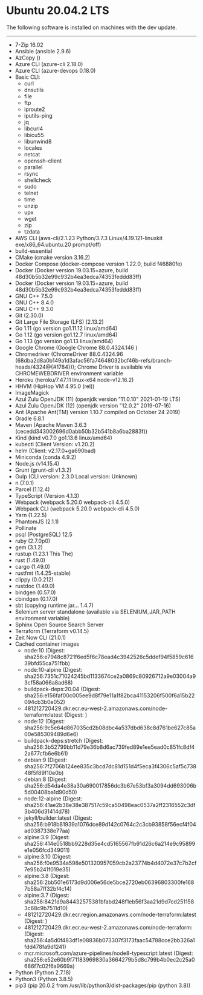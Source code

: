 # Ubuntu 20.04.2 LTS
The following software is installed on machines with the dev update.
***
- 7-Zip 16.02
- Ansible (ansible 2.9.6)
- AzCopy ()
- Azure CLI (azure-cli                         2.18.0)
- Azure CLI (azure-devops                      0.18.0)
- Basic CLI:
  - curl
  - dnsutils
  - file
  - ftp
  - iproute2
  - iputils-ping
  - jq
  - libcurl4
  - libicu55
  - libunwind8
  - locales
  - netcat
  - openssh-client
  - parallel
  - rsync
  - shellcheck
  - sudo
  - telnet
  - time
  - unzip
  - upx
  - wget
  - zip
  - tzdata
- AWS CLI (aws-cli/2.1.23 Python/3.7.3 Linux/4.19.121-linuxkit exe/x86_64.ubuntu.20 prompt/off)
- build-essential
- CMake (cmake version 3.16.2)
- Docker Compose (docker-compose version 1.22.0, build f46880fe)
- Docker (Docker version 19.03.15+azure, build 48d30b5b32e99c932b4ea3edca74353feddd83ff)
- Docker (Docker version 19.03.15+azure, build 48d30b5b32e99c932b4ea3edca74353feddd83ff)
- GNU C++ 7.5.0
- GNU C++ 8.4.0
- GNU C++ 9.3.0
- Git (2.30.0)
- Git Large File Storage (LFS) (2.13.2)
- Go 1.11 (go version go1.11.12 linux/amd64)
- Go 1.12 (go version go1.12.7 linux/amd64)
- Go 1.13 (go version go1.13 linux/amd64)
- Google Chrome (Google Chrome 88.0.4324.146 )
- Chromedriver (ChromeDriver 88.0.4324.96 (68dba2d8a0b149a1d3afac56fa74648032bcf46b-refs/branch-heads/4324@{#1784})); Chrome Driver is available via CHROMEWEBDRIVER environment variable
- Heroku (heroku/7.47.11 linux-x64 node-v12.16.2)
- HHVM (HipHop VM 4.95.0 (rel))
- ImageMagick
- Azul Zulu OpenJDK (11) (openjdk version "11.0.10" 2021-01-19 LTS)
- Azul Zulu OpenJDK (12) (openjdk version "12.0.2" 2019-07-16)
- Ant (Apache Ant(TM) version 1.10.7 compiled on October 24 2019)
- Gradle 6.8.1
- Maven (Apache Maven 3.6.3 (cecedd343002696d0abb50b32b541b8a6ba2883f))
- Kind (kind v0.7.0 go1.13.6 linux/amd64)
- kubectl (Client Version: v1.20.2)
- helm (Client: v2.17.0+ga690bad)
- Miniconda (conda 4.9.2)
- Node.js (v14.15.4)
- Grunt (grunt-cli v1.3.2)
- Gulp (CLI version: 2.3.0
Local version: Unknown)
- n (7.0.1)
- Parcel (1.12.4)
- TypeScript (Version 4.1.3)
- Webpack (webpack 5.20.0
webpack-cli 4.5.0)
- Webpack CLI (webpack 5.20.0
webpack-cli 4.5.0)
- Yarn (1.22.5)
- PhantomJS (2.1.1)
- Pollinate
- psql (PostgreSQL) 12.5
- ruby (2.7.0p0)
- gem (3.1.2)
- rustup (1.23.1
This
The)
- rust (1.49.0)
- cargo (1.49.0)
- rustfmt (1.4.25-stable)
- clippy (0.0.212)
- rustdoc (1.49.0)
- bindgen (0.57.0)
- cbindgen (0.17.0)
- sbt (copying runtime jar...
1.4.7)
- Selenium server standalone (available via SELENIUM_JAR_PATH environment variable)
- Sphinx Open Source Search Server
- Terraform (Terraform v0.14.5)
- Zeit Now CLI (21.0.1)
- Cached container images
  - node:10 (Digest: sha256:e7948c8721f6ed5f6c78ead4c3942526c5ddef94f5859c61639bfd55ca751fbb)
  - node:10-alpine (Digest: sha256:7351c71024245bd1133674ce2a0869c80926712a9e03004a93cf58a066a8ad68)
  - buildpack-deps:20.04 (Digest: sha256:e156faf00c005ee9d8f79e11a1f82bca41153206f500f6a15b22094cb3b0e052)
  - 481212720429.dkr.ecr.eu-west-2.amazonaws.com/node-terraform:latest (Digest: <none>)
  - node:12 (Digest: sha256:9c5e64d867035cd2b08dbc4a537dbd638c8d761be627c85a00e585309489d6e6)
  - buildpack-deps:stretch (Digest: sha256:3b52799bb11d79e36b8d6ac739fed89e1ee5ead0c851fc8df42a677cfb6e6b61)
  - debian:9 (Digest: sha256:7f2706b124ee835c3bcd7dc81d151d4f5eca3f4306c5af5c73848f5f89f10e0b)
  - debian:8 (Digest: sha256:d54da4e38a30a690017856dc3b67e53bf3a3094dd693006b5d00408ba1d90d50)
  - node:12-alpine (Digest: sha256:41ae2b38e38e387517c59ca50498eac0537a2ff2316552c3df3b406d31414d78)
  - jekyll/builder:latest (Digest: sha256:b918b81939a1076dce89d142c0764c2c3cb93858f56ecf4f04ad0387338e77aa)
  - alpine:3.9 (Digest: sha256:414e0518bb9228d35e4cd5165567fb91d26c6a214e9c95899e1e056fcd349011)
  - alpine:3.10 (Digest: sha256:f0e9534a598e501320957059cb2a23774b4d4072e37c7b2cf7e95b241f019e35)
  - alpine:3.8 (Digest: sha256:2bb501e6173d9d006e56de5bce2720eb06396803300fe1687b58a7ff32bf4c14)
  - alpine:3.7 (Digest: sha256:8421d9a84432575381bfabd248f1eb56f3aa21d9d7cd2511583c68c9b7511d10)
  - 481212720429.dkr.ecr.region.amazonaws.com/node-terraform:latest (Digest: <none>)
  - 481212720429.dkr.ecr.eu-west-2.amazonaws.com/node-terraform:<none> (Digest: sha256:4a5d0f483df1e08836b073307f3173faac54788cce2bb326a1fdd478fa9d1241)
  - mcr.microsoft.com/azure-pipelines/node8-typescript:latest (Digest: sha256:e52e60b9f71183969830a3664279b5d8c799b4b0ec2c25a0686f7c02f6a9669a)
- Python (Python 2.7.18)
- Python3 (Python 3.8.5)
- pip3 (pip 20.0.2 from /usr/lib/python3/dist-packages/pip (python 3.8))
